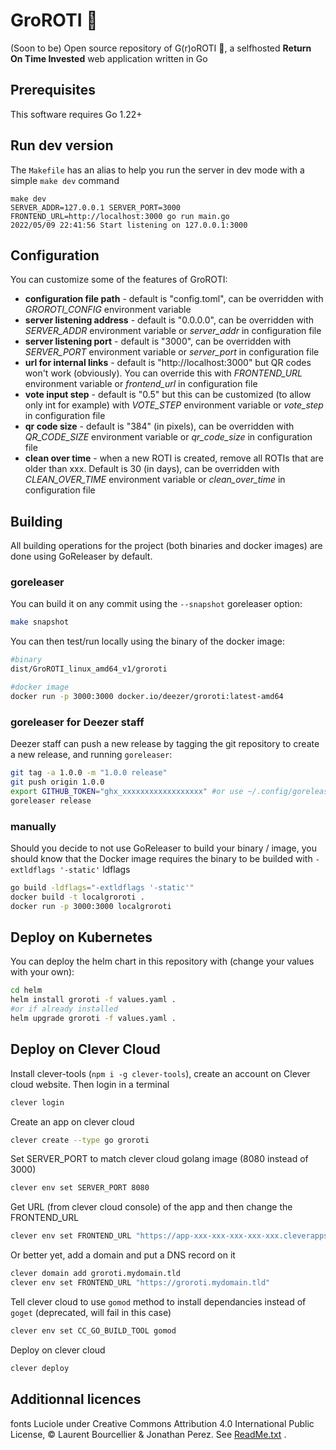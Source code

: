 # GroROTI 🍖

(Soon to be) Open source repository of G(r)oROTI 🍖, a selfhosted **Return On Time Invested** web application written in Go

## Prerequisites

This software requires Go 1.22+

## Run dev version

The `Makefile` has an alias to help you run the server in dev mode with a simple `make dev` command

```console
make dev
SERVER_ADDR=127.0.0.1 SERVER_PORT=3000 FRONTEND_URL=http://localhost:3000 go run main.go
2022/05/09 22:41:56 Start listening on 127.0.0.1:3000
```

## Configuration

You can customize some of the features of GroROTI:

* **configuration file path** - default is "config.toml", can be overridden with *GROROTI_CONFIG* environment variable
* **server listening address** - default is "0.0.0.0", can be overridden with *SERVER_ADDR* environment variable or *server_addr* in configuration file
* **server listening port** - default is "3000", can be overridden with *SERVER_PORT* environment variable or *server_port* in configuration file
* **url for internal links** - default is "http://localhost:3000" but QR codes won't work (obviously). You can override this with *FRONTEND_URL* environment variable or *frontend_url* in configuration file
* **vote input step** - default is "0.5" but this can be customized (to allow only int for example) with *VOTE_STEP* environment variable or *vote_step* in configuration file
* **qr code size** - default is "384" (in pixels), can be overridden with *QR_CODE_SIZE* environment variable or *qr_code_size* in configuration file
* **clean over time** - when a new ROTI is created, remove all ROTIs that are older than xxx. Default is 30 (in days), can be overridden with *CLEAN_OVER_TIME* environment variable or *clean_over_time* in configuration file

## Building

All building operations for the project (both binaries and docker images) are done using GoReleaser by default.

### goreleaser

You can build it on any commit using the `--snapshot` goreleaser option:

```bash
make snapshot
```

You can then test/run locally using the binary of the docker image:

```bash
#binary
dist/GroROTI_linux_amd64_v1/groroti

#docker image
docker run -p 3000:3000 docker.io/deezer/groroti:latest-amd64
```

### goreleaser for Deezer staff 

Deezer staff can push a new release by tagging the git repository to create a new release, and running `goreleaser`:

```bash
git tag -a 1.0.0 -m "1.0.0 release"
git push origin 1.0.0
export GITHUB_TOKEN="ghx_xxxxxxxxxxxxxxxxxx" #or use ~/.config/goreleaser/github_token file
goreleaser release
```

### manually

Should you decide to not use GoReleaser to build your binary / image, you should know that the Docker image requires the binary to be builded with `-extldflags '-static'` ldflags

```bash
go build -ldflags="-extldflags '-static'"
docker build -t localgroroti .
docker run -p 3000:3000 localgroroti
```

## Deploy on Kubernetes

You can deploy the helm chart in this repository with (change your values with your own):

```bash
cd helm
helm install groroti -f values.yaml .
#or if already installed
helm upgrade groroti -f values.yaml .
```

## Deploy on Clever Cloud

Install clever-tools (`npm i -g clever-tools`), create an account on Clever cloud website. Then login in a terminal 

```bash
clever login
```

Create an app on clever cloud

```bash
clever create --type go groroti
```

Set SERVER_PORT to match clever cloud golang image (8080 instead of 3000)

```bash
clever env set SERVER_PORT 8080
```

Get URL (from clever cloud console) of the app and then change the FRONTEND_URL

```bash
clever env set FRONTEND_URL "https://app-xxx-xxx-xxx-xxx-xxx.cleverapps.io"
```

Or better yet, add a domain and put a DNS record on it

```bash
clever domain add groroti.mydomain.tld
clever env set FRONTEND_URL "https://groroti.mydomain.tld"
```

Tell clever cloud to use `gomod` method to install dependancies instead of `goget` (deprecated, will fail in this case)

```bash
clever env set CC_GO_BUILD_TOOL gomod
```

Deploy on clever cloud

```bash
clever deploy
```

## Additionnal licences

fonts Luciole under Creative Commons Attribution 4.0 International Public License, © Laurent Bourcellier & Jonathan Perez. See [ReadMe.txt](internal/staticEmbed/static/ReadMe.txt) .
